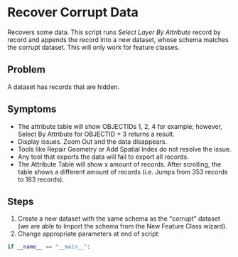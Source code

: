 Recover Corrupt Data
=========================

Recovers some data. This script runs *Select Layer By Attribute* record by record and appends the record into a new dataset, whose schema matches the corrupt dataset. This will only work for feature classes.  

## Problem

A dataset has records that are hidden.

## Symptoms

- The attribute table will show OBJECTIDs 1, 2, 4 for example; however, Select By Attribute for OBJECTID = 3 returns a result.
- Display issues. Zoom Out and the data disappears.
- Tools like Repair Geometry or Add Spatial Index do not resolve the issue.
- Any tool that exports the data will fail to export all records.
- The Attribute Table will show x amount of records. After scrolling, the table shows a different amount of records (i.e. Jumps from 353 records to 183 records).

## Steps
1. Create a new dataset with the same schema as the "corrupt" dataset (we are able to Import the schema from the New Feature Class wizard).
2. Change appropriate parameters at end of script:
```python
if __name__ == "__main__":
```